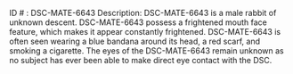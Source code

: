 ID # : DSC-MATE-6643
Description: DSC-MATE-6643 is a male rabbit of unknown descent. DSC-MATE-6643 possess a frightened mouth face feature, which makes it appear constantly frightened. DSC-MATE-6643 is often seen wearing a blue bandana around its head, a red scarf, and smoking a cigarette. The eyes of the DSC-MATE-6643 remain unknown as no subject has ever been able to make direct eye contact with the DSC.